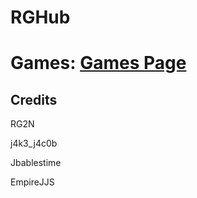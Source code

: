 # RGHub 

# Games: [Games Page](https://github.com/RG2N/RGHub/blob/main/help/games.md)

## Credits
RG2N

j4k3_j4c0b

Jbablestime

EmpireJJS
